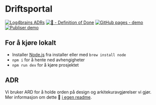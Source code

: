 # Driftsportal

[![Log4brains ADRs](https://svv-kos.github.io/driftsportal/log4brains/badge.svg)](https://svv-kos.github.io/driftsportal/log4brains/)
[![💎 - Definition of Done](https://img.shields.io/badge/💎-Definition_of_Done-blueviolet)](docs/definition-of-done.md)
[![GitHub pages - demo](https://img.shields.io/badge/GitHub_pages-demo-1F85DE?logo=github)](https://svv-kos.github.io/driftsportal/)
[![Publiser demo](https://github.com/svv-kos/driftsportal/actions/workflows/publiser-demo.yml/badge.svg)](https://github.com/svv-kos/driftsportal/actions/workflows/publiser-demo.yml)

## For å kjøre lokalt

- Installer [Node.js](https://nodejs.org/en/) fra installer eller med `brew install node`
- `npm i` for å hente ned avhengigheter
- `npm run dev` for å kjøre prosjektet

## ADR

Vi bruker ARD for å holde orden på design og arkitekuravgjørelser vi gjør. Mer informasjon om dette 🔗 [i egen readme](docs/adr/README.md).
